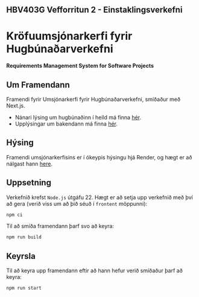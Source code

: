 ## HBV403G Vefforritun 2 - Einstaklingsverkefni
# Kröfuumsjónarkerfi fyrir Hugbúnaðarverkefni
#### Requirements Management System for Software Projects

## Um Framendann
Framendi fyrir Umsjónarkerfi fyrir Hugbúnaðarverkefni, smíðaður með Next.js.
* Nánari lýsing um hugbúnaðinn í heild má finna [hér](../README.md).
* Upplýsingar um bakendann má finna [hér](../backend/README.md).

## Hýsing
Framendi umsjónarkerfisins er í ókeypis hýsingu hjá Render, og hægt er að nálgast hann [here](https://hbv403g-vef2-ev-frontend.onrender.com).

## Uppsetning
Verkefnið krefst `Node.js` útgáfu 22. Hægt er að setja upp verkefnið með því að gera (verið viss um að þið séuð í `frontent` möppunni):
```bash
npm ci
```
Til að smíða framendann þarf svo að keyra:
```bash
npm run build
```

## Keyrsla
Til að keyra upp framendann eftir að hann hefur verið smíðaður þarf að keyra:
```bash
npm run start
```

